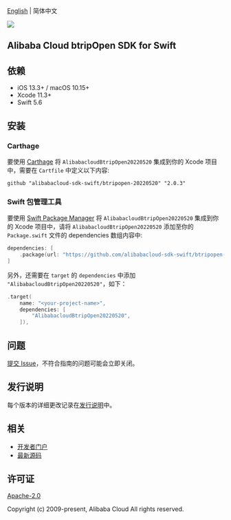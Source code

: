 [English](README.md) | 简体中文

![](https://aliyunsdk-pages.alicdn.com/icons/AlibabaCloud.svg)

## Alibaba Cloud btripOpen SDK for Swift

## 依赖

- iOS 13.3+ / macOS 10.15+
- Xcode 11.3+
- Swift 5.6

## 安装

### Carthage

要使用 [Carthage](https://github.com/Carthage/Carthage) 将 `AlibabacloudBtripOpen20220520` 集成到你的 Xcode 项目中，需要在 `Cartfile` 中定义以下内容:

```ogdl
github "alibabacloud-sdk-swift/btripopen-20220520" "2.0.3"
```

### Swift 包管理工具

要使用 [Swift Package Manager](https://swift.org/package-manager/) 将 `AlibabacloudBtripOpen20220520` 集成到你的 Xcode 项目中，请将 `AlibabacloudBtripOpen20220520` 添加至你的 `Package.swift` 文件的 dependencies 数组内容中:

```swift
dependencies: [
    .package(url: "https://github.com/alibabacloud-sdk-swift/btripopen-20220520.git", from: "2.0.3")
]
```

另外，还需要在 `target` 的 `dependencies` 中添加 `"AlibabacloudBtripOpen20220520"`，如下：

```swift
.target(
    name: "<your-project-name>",
    dependencies: [
        "AlibabacloudBtripOpen20220520",
    ]),
```

## 问题

[提交 Issue](https://github.com/alibabacloud-sdk-swift/btripopen-20220520/issues/new)，不符合指南的问题可能会立即关闭。

## 发行说明

每个版本的详细更改记录在[发行说明](./ChangeLog.txt)中。

## 相关

* [开发者门户](https://next.api.aliyun.com/home)
* [最新源码](https://github.com/alibabacloud-sdk-swift/btripopen-20220520)

## 许可证

[Apache-2.0](http://www.apache.org/licenses/LICENSE-2.0)

Copyright (c) 2009-present, Alibaba Cloud All rights reserved.

